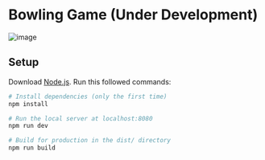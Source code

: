 # Bowling Game (Under Development)
![image](https://github.com/arpesh28/3d-bowling-game/assets/44309224/cbe3c99e-82bc-47c9-b7ea-a50310b52ad2)


## Setup
Download [Node.js](https://nodejs.org/en/download/).
Run this followed commands:

``` bash
# Install dependencies (only the first time)
npm install

# Run the local server at localhost:8080
npm run dev

# Build for production in the dist/ directory
npm run build
```
